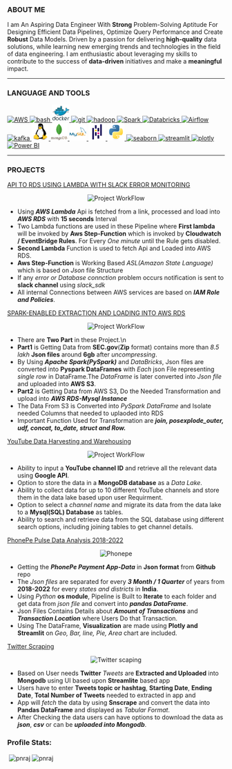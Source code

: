 
<!--
**pnraj/pnraj** is a ✨ _special_ ✨ repository because its `README.md` (this file) appears on your GitHub profile.

Here are some ideas to get you started:

- 🔭 I’m currently working on ...
- 🌱 I’m currently learning ...
- 👯 I’m looking to collaborate on ...
- 🤔 I’m looking for help with ...
- 💬 Ask me about ...
- 📫 How to reach me: ...
- 😄 Pronouns: ...
- ⚡ Fun fact: ...
-->
### ABOUT ME
I am An Aspiring Data Engineer With <strong>Strong</strong> Problem-Solving Aptitude For Designing Efficient Data Pipelines, Optimize Query Performance and Create <strong>Robust</strong> Data Models. Driven by a passion for delivering <strong>high-quality</strong> data solutions, while learning new emerging trends and technologies in the field of data engineering. I am enthusiastic about leveraging my skills to contribute to the success of <strong>data-driven</strong> initiatives and make a <strong>meaningful</strong> impact.
<hr></hr>
<h3 align="left">LANGUAGE AND TOOLS</h3>
<p align="left"> <a href="https://aws.amazon.com/" target="_blank" rel="noreferrer">
      <img src="https://www.vectorlogo.zone/logos/amazon_aws/amazon_aws-ar21.svg" alt="AWS" width="80" height="40"/>
    </a> <a href="https://www.gnu.org/software/bash/" target="_blank" rel="noreferrer"> <img src="https://www.vectorlogo.zone/logos/gnu_bash/gnu_bash-icon.svg" alt="bash" width="40" height="40"/> </a> <a href="https://www.docker.com/" target="_blank" rel="noreferrer"> <img src="https://raw.githubusercontent.com/devicons/devicon/master/icons/docker/docker-original-wordmark.svg" alt="docker" width="40" height="40"/> </a> <a href="https://git-scm.com/" target="_blank" rel="noreferrer"> <img src="https://www.vectorlogo.zone/logos/git-scm/git-scm-icon.svg" alt="git" width="40" height="40"/> </a> <a href="https://hadoop.apache.org/" target="_blank" rel="noreferrer"> <img src="https://www.vectorlogo.zone/logos/apache_hadoop/apache_hadoop-icon.svg" alt="hadoop" width="40" height="40"/> </a> <a href="https://spark.apache.org/" target="_blank" rel="noreferrer">
      <img src="https://www.vectorlogo.zone/logos/apache_spark/apache_spark-ar21.svg" alt="Spark" width="80" height="40"/>
    </a>
    <a href="https://databricks.com/" target="_blank" rel="noreferrer">
      <img src="https://www.vectorlogo.zone/logos/databricks/databricks-ar21.svg" alt="Databricks" width="80" height="40"/>
    </a>
    <a href="https://airflow.apache.org/" target="_blank" rel="noreferrer">
      <img src="https://static-00.iconduck.com/assets.00/airflow-icon-512x512-tpr318yf.png" alt="Airflow" width="40" height="40"/>
    </a>
<a href="https://kafka.apache.org/" target="_blank" rel="noreferrer"> <img src="https://www.vectorlogo.zone/logos/apache_kafka/apache_kafka-icon.svg" alt="kafka" width="40" height="40"/> </a> <a href="https://www.linux.org/" target="_blank" rel="noreferrer"> <img src="https://raw.githubusercontent.com/devicons/devicon/master/icons/linux/linux-original.svg" alt="linux" width="40" height="40"/> </a> <a href="https://www.mongodb.com/" target="_blank" rel="noreferrer"> <img src="https://raw.githubusercontent.com/devicons/devicon/master/icons/mongodb/mongodb-original-wordmark.svg" alt="mongodb" width="40" height="40"/> </a> <a href="https://www.mysql.com/" target="_blank" rel="noreferrer"> <img src="https://raw.githubusercontent.com/devicons/devicon/master/icons/mysql/mysql-original-wordmark.svg" alt="mysql" width="40" height="40"/> </a> <a href="https://pandas.pydata.org/" target="_blank" rel="noreferrer"> <img src="https://raw.githubusercontent.com/devicons/devicon/2ae2a900d2f041da66e950e4d48052658d850630/icons/pandas/pandas-original.svg" alt="pandas" width="40" height="40"/> </a> <a href="https://www.python.org" target="_blank" rel="noreferrer"> <img src="https://raw.githubusercontent.com/devicons/devicon/master/icons/python/python-original.svg" alt="python" width="40" height="40"/> </a> <a href="https://seaborn.pydata.org/" target="_blank" rel="noreferrer"> <img src="https://seaborn.pydata.org/_images/logo-mark-lightbg.svg" alt="seaborn" width="40" height="40"/> </a>
<a href="https://www.streamlit.io/" target="_blank" rel="noreferrer">
      <img src="https://streamlit.io/images/brand/streamlit-logo-primary-colormark-darktext.png" alt="streamlit" width="40" height="40" />
    </a>
    <a href="https://plotly.com/" target="_blank" rel="noreferrer">
      <img src="https://res.cloudinary.com/crunchbase-production/image/upload/c_lpad,f_auto,q_auto:eco,dpr_1/vgay5hqdvszlmvud3hwu" alt="plotly" width="40" height="40" />
    </a>
    <a href="https://powerbi.microsoft.com/" target="_blank" rel="noreferrer">
      <img src="https://w3skillset.com/wp-content/uploads/2021/09/PowerBI-Logo.png" alt="Power BI" width="40" height="40" />
    </a>
</p>
<hr></hr>
<h3 align="left">PROJECTS</h3>

[API TO RDS USING LAMBDA WITH SLACK ERROR MONITORING](https://github.com/pnraj/Projects/tree/master/AWS%3A%20Bulk%20%26%20Near%20Real-Time%20Pipelines/API%20TO%20RDS%20USING%20LAMBDA%20WITH%20SLACK%20ERROR%20MONITORING)

<p align="center">
  <img src="https://github.com/pnraj/Projects/assets/29162796/fe89c91f-a1ab-46e9-b589-4e9ef1bafa5a" alt="Project WorkFlow" width="690" height="390">
</p>

- Using _**AWS Lambda**_ Api is fetched from a link, processed and load into _**AWS RDS**_ with **15 seconds** Interval
- Two Lambda functions are used in these Pipeline where **First lambda** will be invoked by **Aws Step-Function** which is invoked by **Cloudwatch / EventBridge Rules**. For Every _One minute_ until the Rule gets disabled.
- **Second Lambda** Function is used to fetch Api and Loaded into AWS RDS.
- **Aws Step-Function** is Working Based _ASL(Amazon State Language)_ which is based on _Json_ file Structure
- If any _error or Database connction_ problem occurs notification is sent to **slack channel** using _slack_sdk_
- All internal Connections between AWS services are based on _**IAM Role and Policies**_.

[SPARK-ENABLED EXTRACTION AND LOADING INTO AWS RDS](https://github.com/pnraj/Projects/tree/master/AWS%3A%20Bulk%20%26%20Near%20Real-Time%20Pipelines/Spark-Enabled%20Extraction%20and%20Loading%20Into%20AWS%20RDS)

<p align="center">
  <img src="https://github.com/pnraj/Projects/assets/29162796/f6e07a28-dce6-4fb2-8795-ddb8f46b16b8" alt="Project WorkFlow" width="690" height="390">
 </p>
 
- There are **Two Part** in these Project.\n
- **Part1** is Getting Data from **SEC.gov**(**Zip** format) contains more than _8.5 lakh_ **Json files** around **6gb** after _uncompressing_.
- By Using _**Apache Spark(PySpark)**_ and _DataBricks_, Json files are converted into **Pyspark DataFrames** with _Each_ json File representing _single row_ in DataFrame.The _DataFrame_ is later converted into _Json file_ and uploaded into **AWS S3**.
- **Part2** is Getting Data from AWS S3, Do the Needed Transformation and upload into _**AWS RDS-Mysql Instance**_
- The Data From S3 is Converted into _PySpark DataFrame_ and Isolate needed Columns that needed to uplaoded into RDS
- Important Function Used for Transformation are _**join, posexplode_outer, udf, concat, to_date, struct and Row.**_

[YouTube Data Harvesting and Warehousing](https://github.com/pnraj/Projects/tree/master/YouTube_Data_Harvesting_and_Warehousing)

<p align="center">
  <img src="https://github.com/pnraj/Projects/assets/29162796/72ee83a0-501d-4fae-b474-bd42fb49e101" alt="Project WorkFlow" width="690" height="390">
 </p>


- Ability to input a **YouTube channel ID** and retrieve all the relevant data using **Google API**.
- Option to store the data in a **MongoDB database** as a _Data Lake_.
- Ability to collect data for up to 10 different YouTube channels and store them in the data lake based upon user Requirment.
- Option to select a _channel name_ and migrate its data from the data lake to a **Mysql(SQL) Database** as tables.
- Ability to search and retrieve data from the SQL database using different search options, including joining tables to get channel details.

[PhonePe Pulse Data Analysis 2018-2022](https://github.com/pnraj/Projects/tree/master/Phonephe_Pulse)

<p align="center">
  <img src="https://github.com/pnraj/Projects/assets/29162796/b97ce7b9-634a-4612-bef7-77369b4a89c6" alt="Phonepe" width="690" height="390">
</p>

- Getting the _**PhonePe Payment App-Data**_ in **Json format** from **Github** repo 
- The _Json files_ are separated for every _**3 Month / 1 Quarter**_ of years from **2018-2022** for every _states and districts_ in **India**.
- Using _Python_ **os module**, Pipeline is Built to **Iterate** to each folder and get data from _json file_ and convert into _**pandas DataFrame**_.
- Json Files Contains Details about _**Amount of Transactions**_ and _**Transaction Location**_ where Users Do that Transaction.
- Using The DataFrame, **Visualization** are made using **Plotly and Streamlit** on _Geo, Bar, line, Pie, Area_ chart are included.

[Twitter Scraping](https://github.com/pnraj/Twitter_scraping)

<p align="center">
  <img src="https://github.com/pnraj/Projects/assets/29162796/0266df32-e6db-4f80-b5a2-83da20db0c45" alt="Twitter scaping" width="690" height="390">
</p>

- Based on User needs **Twitter** _Tweets_ are **Extracted and Uploaded** into **Mongodb** using UI based upon **Streamlite** based app
- Users have to enter **Tweets topic or hashtag**, **Starting Date**, **Ending Date**, **Total Number of Tweets** needed to extracted in app and 
- App will _fetch_ the data by using **Snscrape** and convert the data into **Pandas DataFrame** and displayed as _Tabular Format_.
- After Checking the data users can have options to download the data as _**json**_, _**csv**_ or can be _**uploaded into Mongodb**_.


<h3 align="left">Profile Stats:</h3>
<p>&nbsp;<img align="center" src="https://github-readme-stats.vercel.app/api?username=pnraj&show_icons=true&locale=en" alt="pnraj" /> <img align="center" src="https://github-readme-streak-stats.herokuapp.com/?user=pnraj&" alt="pnraj" /></p>
